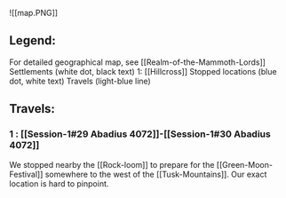 ![[map.PNG]]
## Legend: 
For detailed geographical map, see [[Realm-of-the-Mammoth-Lords]]
Settlements (white dot, black text)
1: [[Hillcross]]
Stopped locations (blue dot, white text)
Travels (light-blue line)

## Travels:
### 1 : [[Session-1#29 Abadius 4072]]-[[Session-1#30 Abadius 4072]]
We stopped nearby the [[Rock-loom]] to prepare for the [[Green-Moon-Festival]] somewhere to the west of the [[Tusk-Mountains]]. Our exact location is hard to pinpoint.
